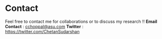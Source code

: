 # Contact 
Feel free to contact me for collaborations or to discuss my research !!
**Email Contact** : <cchoppal@asu.com>
**Twitter** : https://twitter.com/ChetanSudarshan



